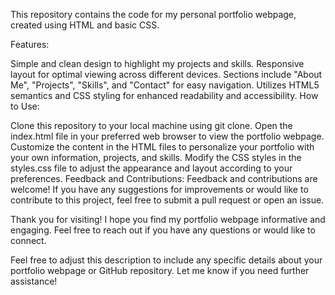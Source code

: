 This repository contains the code for my personal portfolio webpage, created using HTML and basic CSS.

Features:

Simple and clean design to highlight my projects and skills.
Responsive layout for optimal viewing across different devices.
Sections include "About Me", "Projects", "Skills", and "Contact" for easy navigation.
Utilizes HTML5 semantics and CSS styling for enhanced readability and accessibility.
How to Use:

Clone this repository to your local machine using git clone.
Open the index.html file in your preferred web browser to view the portfolio webpage.
Customize the content in the HTML files to personalize your portfolio with your own information, projects, and skills.
Modify the CSS styles in the styles.css file to adjust the appearance and layout according to your preferences.
Feedback and Contributions:
Feedback and contributions are welcome! If you have any suggestions for improvements or would like to contribute to this project, feel free to submit a pull request or open an issue.

Thank you for visiting!
I hope you find my portfolio webpage informative and engaging. Feel free to reach out if you have any questions or would like to connect.

Feel free to adjust this description to include any specific details about your portfolio webpage or GitHub repository. Let me know if you need further assistance!
